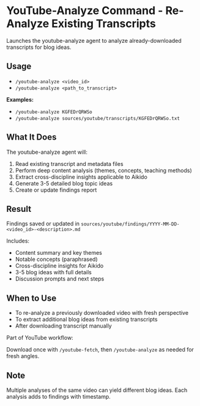 # YouTube-Analyze Command - Re-Analyze Existing Transcripts

Launches the youtube-analyze agent to analyze already-downloaded transcripts for blog ideas.

## Usage

- `/youtube-analyze <video_id>`
- `/youtube-analyze <path_to_transcript>`

**Examples:**
- `/youtube-analyze KGFEDrQRWSo`
- `/youtube-analyze sources/youtube/transcripts/KGFEDrQRWSo.txt`

## What It Does

The youtube-analyze agent will:
1. Read existing transcript and metadata files
2. Perform deep content analysis (themes, concepts, teaching methods)
3. Extract cross-discipline insights applicable to Aikido
4. Generate 3-5 detailed blog topic ideas
5. Create or update findings report

## Result

Findings saved or updated in `sources/youtube/findings/YYYY-MM-DD-<video_id>-<description>.md`

Includes:
- Content summary and key themes
- Notable concepts (paraphrased)
- Cross-discipline insights for Aikido
- 3-5 blog ideas with full details
- Discussion prompts and next steps

## When to Use

- To re-analyze a previously downloaded video with fresh perspective
- To extract additional blog ideas from existing transcripts
- After downloading transcript manually

Part of YouTube workflow:

Download once with `/youtube-fetch`, then `/youtube-analyze` as needed for fresh angles.

## Note

Multiple analyses of the same video can yield different blog ideas. Each analysis adds to findings with timestamp.
